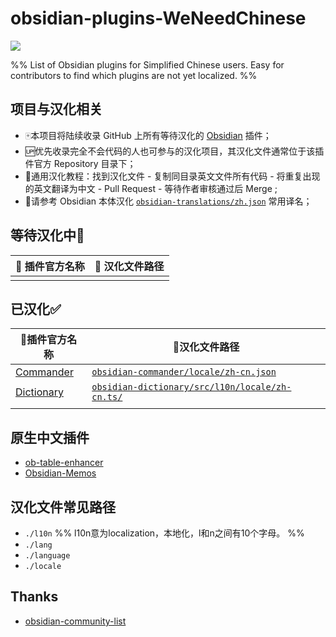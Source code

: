 # obsidian-plugins-WeNeedChinese

![](https://img.shields.io/badge/language-Chinese-white.svg)

%% List of Obsidian plugins for Simplified Chinese users. Easy for contributors to find which plugins are not yet localized. %%

## 项目与汉化相关

- 🀄本项目将陆续收录 GitHub 上所有等待汉化的 [Obsidian](https://obsidian.md/) 插件；
- 🆙优先收录完全不会代码的人也可参与的汉化项目，其汉化文件通常位于该插件官方 Repository 目录下；
- 📝通用汉化教程：找到汉化文件 - 复制同目录英文文件所有代码 - 将重复出现的英文翻译为中文 - Pull Request - 等待作者审核通过后 Merge ;
- 📌请参考 Obsidian 本体汉化  [`obsidian-translations/zh.json`](https://github.com/obsidianmd/obsidian-translations/blob/master/zh.json) 常用译名；

## 等待汉化中🚧
| 📁 插件官方名称 | 🔗 汉化文件路径 |
| --------------- | --------------- |
|                 |                 |

## 已汉化✅
| 📁插件官方名称  |🔗汉化文件路径  | 
| ------------------- | ------------------ |
| [Commander](https://github.com/phibr0/obsidian-commander)  | [`obsidian-commander/locale/zh-cn.json`](https://github.com/phibr0/obsidian-commander/blob/main/locale/zh-cn.json) |
| [Dictionary](https://github.com/phibr0/obsidian-dictionary) | [`obsidian-dictionary/src/l10n/locale/zh-cn.ts/`](https://github.com/phibr0/obsidian-dictionary/blob/master/src/l10n/locale/zh-cn.ts) |
|                                |                               |

## 原生中文插件

- [ob-table-enhancer](https://github.com/Stardusten/ob-table-enhancer)
- [Obsidian-Memos](https://github.com/Quorafind/Obsidian-Memos)

## 汉化文件常见路径

- `./l10n` %% l10n意为localization，本地化，l和n之间有10个字母。 %%
- `./lang`
- `./language`
- `./locale`

## Thanks

- [obsidian-community-list](https://github.com/konhi/obsidian-community-list/blob/main/lists/plugins.md)
